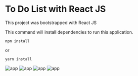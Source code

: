 # To Do List with React JS

This project was bootstrapped with React JS

This command will install dependencies to run this application.
```
npm install
```
or
```
yarn install
```

![app](https://media.discordapp.net/attachments/402985413079465985/871795783261888543/unknown.png?width=475&height=500)
![app](https://media.discordapp.net/attachments/402985413079465985/871808893347577916/unknown.png?width=475&height=500)
![app](https://media.discordapp.net/attachments/402985413079465985/871795668178575430/unknown.png?width=475&height=500)
![app](https://media.discordapp.net/attachments/402985413079465985/871795862735560704/unknown.png?width=475&height=500)
